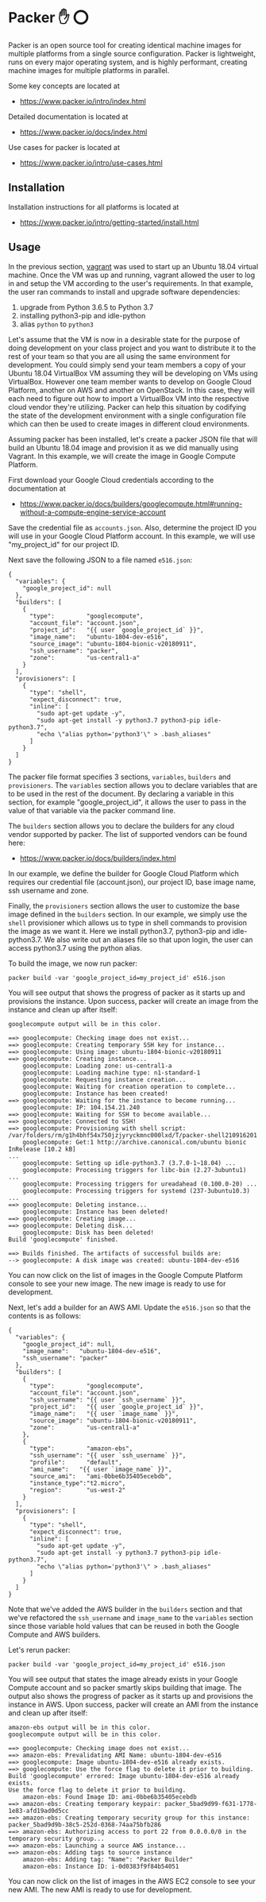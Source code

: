 # Packer :hand: :o:

Packer is an open source tool for creating identical machine images 
for multiple platforms from a single source configuration. Packer is 
lightweight, runs on every major operating system, and is highly 
performant, creating machine images for multiple platforms in parallel.

Some key concepts are located at

* <https://www.packer.io/intro/index.html>

Detailed documentation is located at

* <https://www.packer.io/docs/index.html>

Use cases for packer is located at

* <https://www.packer.io/intro/use-cases.html>

## Installation
Installation instructions for all platforms is located at

* <https://www.packer.io/intro/getting-started/install.html>

## Usage

In the previous section, [vagrant](/chapters/cloud/vagrant.md#usage) was used to start up an
Ubuntu 18.04 virtual machine. Once the VM was up and running, vagrant
allowed the user to log in and setup the VM according to the user's
requirements. In that example, the user ran commands to install 
and upgrade software dependencies:

1. upgrade from Python 3.6.5 to Python 3.7
1. installing python3-pip and idle-python
1. alias `python` to `python3`

Let's assume that the VM is now in a desirable state for the purpose
of doing development on your class project and you want to distribute
it to the rest of your team so that you are all using the same 
environment for development. You could simply send your team members
a copy of your Ubuntu 18.04 VirtualBox VM assuming they will be developing
on VMs using VirtualBox. However one team member wants to develop on Google
Cloud Platform, another on AWS and another on OpenStack. In this case, 
they will each need to figure out how to import a VirtualBox VM into the 
respective cloud vendor they're utilizing. Packer can help this situation 
by codifying the state of the development environment with a single 
configuration file which can then be used to create images in different 
cloud environments.

Assuming packer has been installed, let's create a packer JSON file that 
will build an Ubuntu 18.04 image and provision it as we did manually using 
Vagrant. In this example, we will create the image in Google Compute Platform.

First download your Google Cloud credentials according to the documentation
at

* https://www.packer.io/docs/builders/googlecompute.html#running-without-a-compute-engine-service-account

Save the credential file as `accounts.json`. Also, determine the project ID 
you will use in your Google Cloud Platform account. In this example, we will
use "my_project_id" for our project ID.

Next save the following JSON to a file named `e516.json`:

```
{
  "variables": {
    "google_project_id": null
  },
  "builders": [
    {
      "type":         "googlecompute",
      "account_file": "account.json",
      "project_id":   "{{ user `google_project_id` }}",
      "image_name":   "ubuntu-1804-dev-e516",
      "source_image": "ubuntu-1804-bionic-v20180911",
      "ssh_username": "packer",
      "zone":         "us-central1-a"
    }
  ],
  "provisioners": [
    {
      "type": "shell",
      "expect_disconnect": true,
      "inline": [
        "sudo apt-get update -y",
        "sudo apt-get install -y python3.7 python3-pip idle-python3.7",
        "echo \"alias python='python3'\" > .bash_aliases"
      ]
    }
  ]
}
```

The packer file format specifies 3 sections, `variables`, `builders` and 
`provisioners`. The `variables` section allows you to declare variables
that are to be used in the rest of the document. By declaring a variable
in this section, for example "google_project_id", it allows the user to
pass in the value of that variable via the packer command line.

The `builders` section allows you to declare the builders for any cloud
vendor supported by packer. The list of supported vendors can be found 
here:

* https://www.packer.io/docs/builders/index.html

In our example, we define the builder for Google Cloud Platform which requires
our credential file (account.json), our project ID, base image name, ssh username
and zone.

Finally, the `provisioners` section allows the user to customize the base
image defined in the `builders` section. In our example, we simply use the
`shell` provisioner which allows us to type in shell commands to provision
the image as we want it. Here we install python3.7, python3-pip and idle-python3.7.
We also write out an aliases file so that upon login, the user can access python3.7
using the python alias.

To build the image, we now run packer:

```
packer build -var 'google_project_id=my_project_id' e516.json
```

You will see output that shows the progress of packer as it starts up and provisions
the instance. Upon success, packer will create an image from the instance and clean
up after itself:

```
googlecompute output will be in this color.

==> googlecompute: Checking image does not exist...
==> googlecompute: Creating temporary SSH key for instance...
==> googlecompute: Using image: ubuntu-1804-bionic-v20180911
==> googlecompute: Creating instance...
    googlecompute: Loading zone: us-central1-a
    googlecompute: Loading machine type: n1-standard-1
    googlecompute: Requesting instance creation...
    googlecompute: Waiting for creation operation to complete...
    googlecompute: Instance has been created!
==> googlecompute: Waiting for the instance to become running...
    googlecompute: IP: 104.154.21.240
==> googlecompute: Waiting for SSH to become available...
==> googlecompute: Connected to SSH!
==> googlecompute: Provisioning with shell script: /var/folders/rm/g1h4bhf54x750jzjyryckmnc000lxd/T/packer-shell210916201
    googlecompute: Get:1 http://archive.canonical.com/ubuntu bionic InRelease [10.2 kB]
...
    googlecompute: Setting up idle-python3.7 (3.7.0-1~18.04) ...
    googlecompute: Processing triggers for libc-bin (2.27-3ubuntu1) ...
    googlecompute: Processing triggers for ureadahead (0.100.0-20) ...
    googlecompute: Processing triggers for systemd (237-3ubuntu10.3) ...
==> googlecompute: Deleting instance...
    googlecompute: Instance has been deleted!
==> googlecompute: Creating image...
==> googlecompute: Deleting disk...
    googlecompute: Disk has been deleted!
Build 'googlecompute' finished.

==> Builds finished. The artifacts of successful builds are:
--> googlecompute: A disk image was created: ubuntu-1804-dev-e516
```

You can now click on the list of images in the Google Compute Platform console
to see your new image. The new image is ready to use for development.

Next, let's add a builder for an AWS AMI. Update the `e516.json` so that the
contents is as follows:

```
{
  "variables": {
    "google_project_id": null,
    "image_name":   "ubuntu-1804-dev-e516",
    "ssh_username": "packer"
  },
  "builders": [
    {
      "type":         "googlecompute",
      "account_file": "account.json",
      "ssh_username": "{{ user `ssh_username` }}",
      "project_id":   "{{ user `google_project_id` }}",
      "image_name":   "{{ user `image_name` }}",
      "source_image": "ubuntu-1804-bionic-v20180911",
      "zone":         "us-central1-a"
    },
    {
      "type":         "amazon-ebs",
      "ssh_username": "{{ user `ssh_username` }}",
      "profile":      "default",
      "ami_name":   "{{ user `image_name` }}",
      "source_ami":   "ami-0bbe6b35405ecebdb",
      "instance_type":"t2.micro",
      "region":       "us-west-2"
    }
  ],
  "provisioners": [
    {
      "type": "shell",
      "expect_disconnect": true,
      "inline": [
        "sudo apt-get update -y",
        "sudo apt-get install -y python3.7 python3-pip idle-python3.7",
        "echo \"alias python='python3'\" > .bash_aliases"
      ]
    }
  ]
}
```

Note that we've added the AWS builder in the `builders` section and that
we've refactored the `ssh_username` and `image_name` to the `variables`
section since those variable hold values that can be reused in both the
Google Compute and AWS builders.

Let's rerun packer:

```
packer build -var 'google_project_id=my_project_id' e516.json
```

You will see output that states the image already exists in your Google
Compute account and so packer smartly skips building that image. The output
also shows the progress of packer as it starts up and provisions the instance
in AWS. Upon success, packer will create an AMI from the instance and clean
up after itself:

```
amazon-ebs output will be in this color.
googlecompute output will be in this color.

==> googlecompute: Checking image does not exist...
==> amazon-ebs: Prevalidating AMI Name: ubuntu-1804-dev-e516
==> googlecompute: Image ubuntu-1804-dev-e516 already exists.
==> googlecompute: Use the force flag to delete it prior to building.
Build 'googlecompute' errored: Image ubuntu-1804-dev-e516 already exists.
Use the force flag to delete it prior to building.
    amazon-ebs: Found Image ID: ami-0bbe6b35405ecebdb
==> amazon-ebs: Creating temporary keypair: packer_5bad9d99-f631-1778-1e83-afd19ad0d5cc
==> amazon-ebs: Creating temporary security group for this instance: packer_5bad9d9b-38c5-252d-0368-74aa75bfb286
==> amazon-ebs: Authorizing access to port 22 from 0.0.0.0/0 in the temporary security group...
==> amazon-ebs: Launching a source AWS instance...
==> amazon-ebs: Adding tags to source instance
    amazon-ebs: Adding tag: "Name": "Packer Builder"
    amazon-ebs: Instance ID: i-0d0383f9f84b54051
```

You can now click on the list of images in the AWS EC2 console to see 
your new AMI. The new AMI is ready to use for development.
